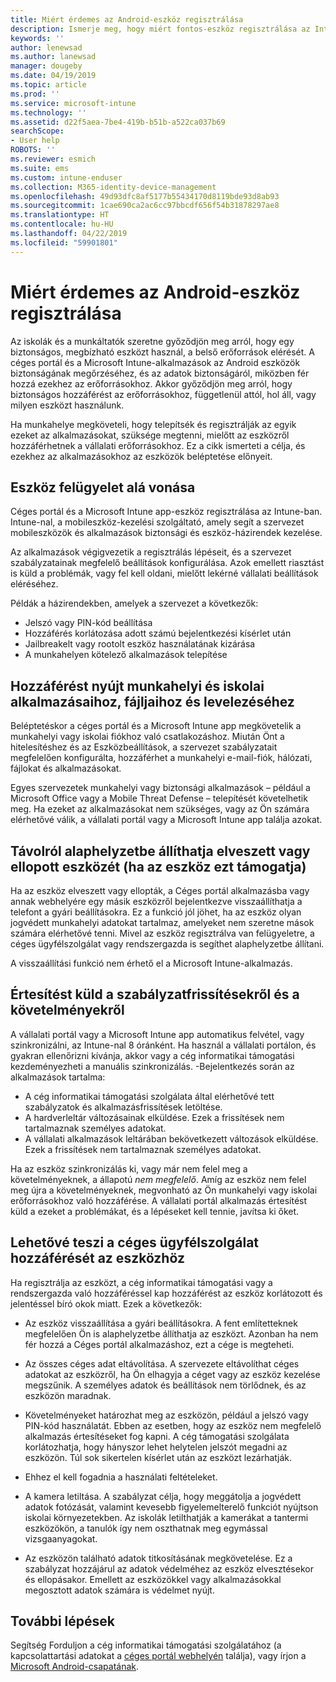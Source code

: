 ```yaml
---
title: Miért érdemes az Android-eszköz regisztrálása
description: Ismerje meg, hogy miért fontos-eszköz regisztrálása az Intune-ban
keywords: ''
author: lenewsad
ms.author: lanewsad
manager: dougeby
ms.date: 04/19/2019
ms.topic: article
ms.prod: ''
ms.service: microsoft-intune
ms.technology: ''
ms.assetid: d22f5aea-7be4-419b-b51b-a522ca037b69
searchScope:
- User help
ROBOTS: ''
ms.reviewer: esmich
ms.suite: ems
ms.custom: intune-enduser
ms.collection: M365-identity-device-management
ms.openlocfilehash: 49d93dfc8af5177b55434170d8119bde93d8ab93
ms.sourcegitcommit: 1cae690ca2ac6cc97bbcdf656f54b31878297ae8
ms.translationtype: HT
ms.contentlocale: hu-HU
ms.lasthandoff: 04/22/2019
ms.locfileid: "59901801"
---
```

# <a name="why-enroll-your-android-device"></a>Miért érdemes az Android-eszköz regisztrálása  

Az iskolák és a munkáltatók szeretne győződjön meg arról, hogy egy biztonságos, megbízható eszközt használ, a belső erőforrások elérését. A céges portál és a Microsoft Intune-alkalmazások az Android eszközök biztonságának megőrzéséhez, és az adatok biztonságáról, miközben fér hozzá ezekhez az erőforrásokhoz. Akkor győződjön meg arról, hogy biztonságos hozzáférést az erőforrásokhoz, függetlenül attól, hol áll, vagy milyen eszközt használunk. 

Ha munkahelye megköveteli, hogy telepítsék és regisztrálják az egyik ezeket az alkalmazásokat, szüksége megtenni, mielőtt az eszközről hozzáférhetnek a vállalati erőforrásokhoz. Ez a cikk ismerteti a célja, és ezekhez az alkalmazásokhoz az eszközök beléptetése előnyeit.  

## <a name="gets-your-device-managed"></a>Eszköz felügyelet alá vonása  
 Céges portál és a Microsoft Intune app-eszköz regisztrálása az Intune-ban.  Intune-nal, a mobileszköz-kezelési szolgáltató, amely segít a szervezet mobileszközök és alkalmazások biztonsági és eszköz-házirendek kezelése. 

Az alkalmazások végigvezetik a regisztrálás lépéseit, és a szervezet szabályzatainak megfelelő beállítások konfigurálása. Azok emellett riasztást is küld a problémák, vagy fel kell oldani, mielőtt lekérné vállalati beállítások eléréséhez.  

Példák a házirendekben, amelyek a szervezet a következők:  
* Jelszó vagy PIN-kód beállítása
* Hozzáférés korlátozása adott számú bejelentkezési kísérlet után
* Jailbreakelt vagy rootolt eszköz használatának kizárása
* A munkahelyen kötelező alkalmazások telepítése  

## <a name="gives-you-access-to-work-and-school-apps-work-files-and-email"></a>Hozzáférést nyújt munkahelyi és iskolai alkalmazásaihoz, fájljaihoz és levelezéséhez  
Beléptetéskor a céges portál és a Microsoft Intune app megkövetelik a munkahelyi vagy iskolai fiókhoz való csatlakozáshoz.  Miután Önt a hitelesítéshez és az Eszközbeállítások, a szervezet szabályzatait megfelelően konfigurálta, hozzáférhet a munkahelyi e-mail-fiók, hálózati, fájlokat és alkalmazásokat.  

Egyes szervezetek munkahelyi vagy biztonsági alkalmazások – például a Microsoft Office vagy a Mobile Threat Defense – telepítését követelhetik meg. Ha ezeket az alkalmazásokat nem szükséges, vagy az Ön számára elérhetővé válik, a vállalati portál vagy a Microsoft Intune app találja azokat.

## <a name="lets-you-remotely-reset-a-lost-or-stolen-device-if-device-supports-it"></a>Távolról alaphelyzetbe állíthatja elveszett vagy ellopott eszközét (ha az eszköz ezt támogatja)
Ha az eszköz elveszett vagy ellopták, a Céges portál alkalmazásba vagy annak webhelyére egy másik eszközről bejelentkezve visszaállíthatja a telefont a gyári beállításokra. Ez a funkció jól jöhet, ha az eszköz olyan jogvédett munkahelyi adatokat tartalmaz, amelyeket nem szeretne mások számára elérhetővé tenni. Mivel az eszköz regisztrálva van felügyeletre, a céges ügyfélszolgálat vagy rendszergazda is segíthet alaphelyzetbe állítani.  

A visszaállítási funkció nem érhető el a Microsoft Intune-alkalmazás.  

## <a name="notifies-you-of-policy-updates-and-requirements"></a>Értesítést küld a szabályzatfrissítésekről és a követelményekről
A vállalati portál vagy a Microsoft Intune app automatikus felvétel, vagy szinkronizálni, az Intune-nal 8 óránként. Ha használ a vállalati portálon, és gyakran ellenőrizni kívánja, akkor vagy a cég informatikai támogatási kezdeményezheti a manuális szinkronizálás. -Bejelentkezés során az alkalmazások tartalma:  

* A cég informatikai támogatási szolgálata által elérhetővé tett szabályzatok és alkalmazásfrissítések letöltése.  
* A hardverleltár változásainak elküldése. Ezek a frissítések nem tartalmaznak személyes adatokat.  
* A vállalati alkalmazások leltárában bekövetkezett változások elküldése. Ezek a frissítések nem tartalmaznak személyes adatokat.  

Ha az eszköz szinkronizálás ki, vagy már nem felel meg a követelményeknek, a állapotú *nem megfelelő*. Amíg az eszköz nem felel meg újra a követelményeknek, megvonható az Ön munkahelyi vagy iskolai erőforrásokhoz való hozzáférése. A vállalati portál alkalmazás értesítést küld a ezeket a problémákat, és a lépéseket kell tennie, javítsa ki őket.  


## <a name="permits-company-support-access-to-your-device"></a>Lehetővé teszi a céges ügyfélszolgálat hozzáférését az eszközhöz
Ha regisztrálja az eszközt, a cég informatikai támogatási vagy a rendszergazda való hozzáféréssel kap hozzáférést az eszköz korlátozott és jelentéssel bíró okok miatt. Ezek a következők:  

* Az eszköz visszaállítása a gyári beállításokra. A fent említetteknek megfelelően Ön is alaphelyzetbe állíthatja az eszközt. Azonban ha nem fér hozzá a Céges portál alkalmazáshoz, ezt a cége is megteheti.  

* Az összes céges adat eltávolítása. A szervezete eltávolíthat céges adatokat az eszközről, ha Ön elhagyja a céget vagy az eszköz kezelése megszűnik. A személyes adatok és beállítások nem törlődnek, és az eszközön maradnak.  

* Követelményeket határozhat meg az eszközön, például a jelszó vagy PIN-kód használatát. Ebben az esetben, hogy az eszköz nem megfelelő alkalmazás értesítéseket fog kapni. A cég támogatási szolgálata korlátozhatja, hogy hányszor lehet helytelen jelszót megadni az eszközön. Túl sok sikertelen kísérlet után az eszközt lezárhatják.  

* Ehhez el kell fogadnia a használati feltételeket.  

* A kamera letiltása. A szabályzat célja, hogy meggátolja a jogvédett adatok fotózását, valamint kevesebb figyelemelterelő funkciót nyújtson iskolai környezetekben. Az iskolák letilthatják a kamerákat a tantermi eszközökön, a tanulók így nem oszthatnak meg egymással vizsgaanyagokat.  

* Az eszközön található adatok titkosításának megkövetelése. Ez a szabályzat hozzájárul az adatok védelméhez az eszköz elvesztésekor és ellopásakor. Emellett az eszközökkel vagy alkalmazásokkal megosztott adatok számára is védelmet nyújt. 

## <a name="next-steps"></a>További lépések  

Segítség Forduljon a cég informatikai támogatási szolgálatához (a kapcsolattartási adatokat a [céges portál webhelyén](https://go.microsoft.com/fwlink/?linkid=2010980) találja), vagy írjon a <a href="mailto:wintunedroidfbk@microsoft.com?subject=I'm having trouble installing the Company Portal app on my Android device&body=Describe the issue you're experiencing here.">Microsoft Android-csapatának</a>.
